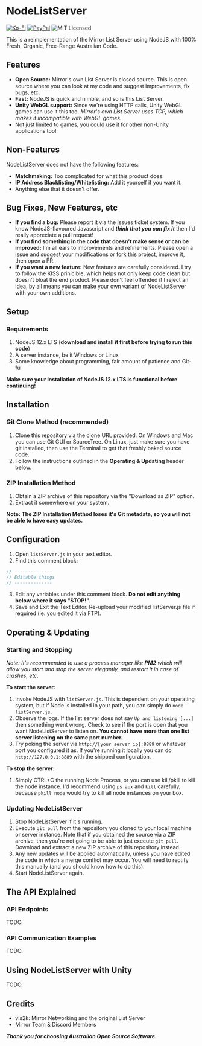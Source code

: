 # NodeListServer
[![Ko-Fi](https://img.shields.io/badge/Donate-Ko--Fi-red)](https://ko-fi.com/coburn) 
[![PayPal](https://img.shields.io/badge/Donate-PayPal-blue)](https://paypal.me/coburn64)
![MIT Licensed](https://img.shields.io/badge/license-MIT-green.svg)

This is a reimplementation of the Mirror List Server using NodeJS with 100% Fresh, Organic, Free-Range Australian Code.

## Features

- **Open Source:** Mirror's own List Server is closed source. This is open source where you can look at my code and suggest improvements, fix bugs, etc.
- **Fast:** NodeJS is quick and nimble, and so is this List Server.
- **Unity WebGL support:** Since we're using HTTP calls, Unity WebGL games can use it this too. *Mirror's own List Server uses TCP, which makes it incompatible with WebGL games.*
- Not just limited to games, you could use it for other non-Unity applications too!

## Non-Features

NodeListServer does not have the following features:

- **Matchmaking:** Too complicated for what this product does.
- **IP Address Blacklisting/Whitelisting:** Add it yourself if you want it.
- Anything else that it doesn't offer.

## Bug Fixes, New Features, etc

- **If you find a bug:** Please report it via the Issues ticket system. If you know NodeJS-flavoured Javascript and ***think that you can fix it*** then I'd really appreciate a pull request!
- **If you find something in the code that doesn't make sense or can be improved:** I'm all ears to improvements and refinements. Please open a issue and suggest your modifications or fork this project, improve it, then open a PR.
- **If you want a new feature:** New features are carefully considered. I try to follow the KISS prinicible, which helps not only keep code clean but doesn't bloat the end product. Please don't feel offended if I reject an idea, by all means you can make your own variant of NodeListServer with your own additions.

## Setup

### Requirements
1. NodeJS 12.x LTS (**download and install it first before trying to run this code**)
2. A server instance, be it Windows or Linux
3. Some knowledge about programming, fair amount of patience and Git-fu

**Make sure your installation of NodeJS 12.x LTS is functional before continuing!**

## Installation

### Git Clone Method (recommended)
1. Clone this repository via the clone URL provided. On Windows and Mac you can use Git GUI or SourceTree. On Linux, just make sure you have git installed, then use the Terminal to get that freshly baked source code.
2. Follow the instructions outlined in the **Operating & Updating** header below.

### ZIP Installation Method
1. Obtain a ZIP archive of this repository via the "Download as ZIP" option.
2. Extract it somewhere on your system.

**Note: The ZIP Installation Method loses it's Git metadata, so you will not be able to have easy updates.**

## Configuration
1. Open `listServer.js` in your text editor.
2. Find this comment block:

```javascript
// --------------
// Editable things
// --------------
```

3. Edit any variables under this comment block. **Do not edit anything below where it says "STOP!".**
4. Save and Exit the Text Editor. Re-upload your modified listServer.js file if required (ie. you edited it via FTP).
## Operating & Updating

### Starting and Stopping
*Note: It's recommended to use a process manager like **PM2** which will allow you start and stop the server elegantly, and restart it in case of crashes, etc.*

**To start the server:**
1. Invoke NodeJS with `listServer.js`. This is dependent on your operating system, but if Node is installed in your path, you can simply do `node listServer.js`.
2. Observe the logs. If the list server does not say `Up and listening [...]` then something went wrong. Check to see if the port is open that you want NodeListServer to listen on. **You cannot have more than one list server listening on the same port number.**
3. Try poking the server via `http://[your server ip]:8889` or whatever port you configured it as. If you're running it locally you can do `http://127.0.0.1:8889` with the shipped configuration.

**To stop the server:**
1. Simply CTRL+C the running Node Process, or you can use kill/pkill to kill the node instance. I'd recommend using `ps aux` and `kill` carefully, because `pkill node` would try to kill all node instances on your box.

### Updating NodeListServer
1. Stop NodeListServer if it's running.
2. Execute `git pull` from the repository you cloned to your local machine or server instance.  Note that if you obtained the source via a ZIP archive, then you're not going to be able to just execute `git pull`. Download and extract a new ZIP archive of this repository instead.
3. Any new updates will be applied automatically, unless you have edited the code in which a merge conflict may occur. You will need to rectify this manually (and you should know how to do this).
4. Start NodeListServer again.

## The API Explained

### API Endpoints
TODO.

### API Communication Examples
TODO.

## Using NodeListServer with Unity
TODO.

## Credits
- vis2k: Mirror Networking and the original List Server
- Mirror Team & Discord Members

***Thank you for choosing Australian Open Source Software.***